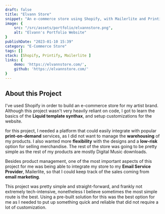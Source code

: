 ```yaml
---
draft: false
title: "Elvann Store"
snippet: "An e-commerce store using Shopify, with Mailerlite and Printify Integrations."
image: {
    src: "/src/assets/portfolio/elvannstore.png",
    alt: "Elvann's Portfolio Website"
}
publishDate: "2023-01-10 15:39"
category: "E-Commerce Store"
tags: []
stack: [Shopify, Printify, Mailerlite ]
links: {
    demo: 'https://elvannstore.com/',
    github: 'https://elvannstore.com/'
}
---
```


## About this Project

I've used Shopify in order to build an e-commerce store for my artist brand.  Although this project wasn't very heavily reliant on code, I got to learn the basics of the **Liquid template synthax**, and setup customizations for the website.

for this project, I needed a platform that could easily integrate with popular **print-on-demand** services, as I did not want to manage the **warehousing** of my products.  I also wanted more **flexibility** with the designs and a **low-risk** option for selling merchandise.  The rest of the store was going to be pretty simple as the rest of my products are mostly Digital Music downloads.

Besides product management, one of the most important aspects of this project for me was being able to integrate my store to my **Email Service Provider**, Mailerlite, so that I could keep track of the sales coming from **email marketing**.

This project was pretty simple and straight-forward, and frankly not extremely tech-intensive, nonetheless I believe sometimes the most simple route is the best.  Using a pre-built solution for this was the best option for me as I needed to put up something quick and reliable that did not require a lot of customization.